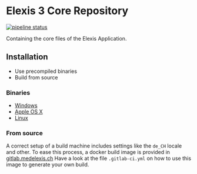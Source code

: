 # Elexis 3 Core Repository
[![pipeline status](https://gitlab.medelexis.ch/elexis/elexis-3-core/badges/master/pipeline.svg)](https://gitlab.medelexis.ch/elexis/elexis-3-core/-/commits/master)

Containing the core files of the Elexis Application.
## Installation
- Use precompiled binaries
- Build from source
### Binaries
- [Windows](http://download.elexis.info/elexis/3.10/products/Elexis3-win32.win32.x86_64.zip)
- [Apple OS X](http://download.elexis.info/elexis/3.10/products/Elexis3-macosx.cocoa.x86_64.zip)
- [Linux](http://download.elexis.info/elexis/3.10/products/Elexis3-linux.gtk.x86_64.zip)

### From source

A correct setup of a build machine includes settings like the `de_CH` locale and other.
To ease this process, a docker build image is provided in 
[gitlab.medelexis.ch](https://gitlab.medelexis.ch/elexis/docker-build/container_registry "gitlab.medelexis.ch") 
Have a look at the file `.gitlab-ci.yml` on how to use this image to generate your own build.
